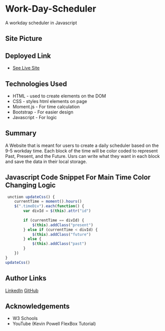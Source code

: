 # Work-Day-Scheduler
A workday scheduler in Javascript

## Site Picture

## Deployed Link

* [See Live Site](https://mehdisafari77.github.io/Work-Day-Scheduler/)

## Technologies Used
- HTML - used to create elements on the DOM
- CSS - styles html elements on page
- Moment.js - For time calculation
- Bootstrap - For easier design 
- Javascript - For logic

## Summary 
A Website that is meant for users to create a daily scheduler based on the 9-5 workday time. Each block of the time will be color coded to represent Past, Present, and the Future. Usrs can write what they want in each block and save the data in their local storage.

## Javascript Code Snippet For Main Time Color Changing Logic
```javascript
 unction updateCss() {
    currentTime = moment().hours()
    $(".timeDiv").each(function() {
        var divId = $(this).attr("id")
        
        if (currentTime == divId) {
            $(this).addClass("present")
        } else if (currentTime < divId) {
            $(this).addClass("future")
        } else {
            $(this).addClass("past")
        }
    })
}
updateCss()
```

## Author Links
[LinkedIn](https://www.linkedin.com/in/mehdi-safari-992799142/)
[GitHub](https://github.com/mehdisafari77)

## Acknowledgements
- W3 Schools
- YouTube (Kevin Powell FlexBox Tutorial)